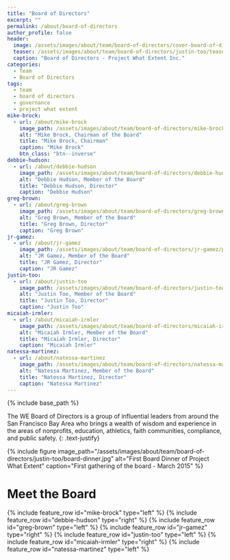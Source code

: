 ```yaml
---
title: "Board of Directors"
excerpt: ""
permalink: /about/board-of-directors
author_profile: false
header:
  image: /assets/images/about/team/board-of-directors/cover-board-of-directors.jpg
  teaser: /assets/images/about/team/board-of-directors/justin-too/teaser-justin-too.jpg
  caption: "Board of Directors - Project What Extent Inc."
categories:
  - Team
  - Board of Directors
tags:
  - team
  - board of directors
  - governance
  - project what extent
mike-brock:
  - url: /about/mike-brock
    image_path: /assets/images/about/team/board-of-directors/mike-brock/portrait-mike-brock.jpg
    alt: "Mike Brock, Chairman of the Board"
    title: "Mike Brock, Chairman"
    caption: "Mike Brock"
    btn_class: "btn--inverse"
debbie-hudson:
  - url: /about/debbie-hudson
    image_path: /assets/images/about/team/board-of-directors/debbie-hudson/portrait-debbie-hudson.jpg
    alt: "Debbie Hudson, Member of the Board"
    title: "Debbie Hudson, Director"
    caption: "Debbie Hudson"
greg-brown:
  - url: /about/greg-brown
    image_path: /assets/images/about/team/board-of-directors/greg-brown/portrait-greg-brown.jpg
    alt: "Greg Brown, Member of the Board"
    title: "Greg Brown, Director"
    caption: "Greg Brown"
jr-gamez:
  - url: /about/jr-gamez
    image_path: /assets/images/about/team/board-of-directors/jr-gamez/portrait-jr-gamez.jpg
    alt: "JR Gamez, Member of the Board"
    title: "JR Gamez, Director"
    caption: "JR Gamez"
justin-too:
  - url: /about/justin-too
    image_path: /assets/images/about/team/board-of-directors/justin-too/portrait-justin-too.jpg
    alt: "Justin Too, Member of the Board"
    title: "Justin Too, Director"
    caption: "Justin Too"
micaiah-irmler:
  - url: /about/micaiah-irmler
    image_path: /assets/images/about/team/board-of-directors/micaiah-irmler/portrait-micaiah-irmler.jpg
    alt: "Micaiah Irmler, Member of the Board"
    title: "Micaiah Irmler, Director"
    caption: "Micaiah Irmler"
natessa-martinez:
  - url: /about/natessa-martinez
    image_path: /assets/images/about/team/board-of-directors/natessa-martinez/portrait-natessa-martinez.jpg
    alt: "Natessa Martinez, Member of the Board"
    title: "Natessa Martinez, Director"
    caption: "Natessa Martinez"
---
```


{% include base_path %}

The WE Board of Directors is a group of influential leaders from around the San Francisco Bay Area who brings a wealth of wisdom and experience in the areas of nonprofits, education, athletics, faith communities, compliance, and public safety.
{: .text-justify}

{% include figure image_path="/assets/images/about/team/board-of-directors/justin-too/board-dinner.jpg" alt="First Board Dinner of Project What Extent" caption="First gathering of the board - March 2015" %}

# Meet the Board

{% include feature_row id="mike-brock" type="left" %}
{% include feature_row id="debbie-hudson" type="right" %}
{% include feature_row id="greg-brown" type="left" %}
{% include feature_row id="jr-gamez" type="right" %}
{% include feature_row id="justin-too" type="left" %}
{% include feature_row id="micaiah-irmler" type="right" %}
{% include feature_row id="natessa-martinez" type="left" %}
